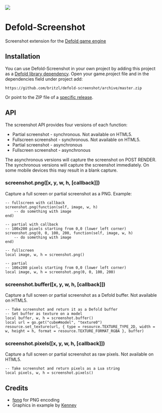 ![](logo.png)

# Defold-Screenshot
Screenshot extension for the [Defold game engine](http://www.defold.com)

## Installation
You can use Defold-Screenshot in your own project by adding this project as a [Defold library dependency](http://www.defold.com/manuals/libraries/). Open your game.project file and in the dependencies field under project add:

	https://github.com/britzl/defold-screenshot/archive/master.zip

Or point to the ZIP file of a [specific release](https://github.com/britzl/defold-screenshot/releases).

## API
The screenshot API provides four versions of each function:

* Partial screenshot - synchronous. Not available on HTML5.
* Fullscreen screenshot - synchronous. Not available on HTML5.
* Partial screenshot - asynchronous
* Fullscreen screenshot - asynchronous

The asynchronous versions will capture the screenshot on POST RENDER. The synchronous versions will capture the screenshot immediately. On some mobile devices this may result in a blank capture.


### screenshot.png([x, y, w, h, [callback]])
Capture a full screen or partial screenshot as a PNG. Example:

```
-- fullscreen with callback
screenshot.png(function(self, image, w, h)
	-- do something with image
end)

-- partial with callback
-- 100x200 pixels starting from 0,0 (lower left corner)
screenshot.png(0, 0, 100, 200, function(self, image, w, h)
	-- do something with image
end)

-- fullscreen
local image, w, h = screenshot.png()

-- partial
-- 100x200 pixels starting from 0,0 (lower left corner)
local image, w, h = screenshot.png(0, 0, 100, 200)
```

### screenshot.buffer([x, y, w, h, [callback]])
Capture a full screen or partial screenshot as a Defold buffer. Not available on HTML5.

```
-- Take screenshot and return it as a Defold buffer
-- Set buffer as texture on a model
local buffer, w, h = screenshot.buffer()
local url = go.get("cube#model", "texture0")
resource.set_texture(url, { type = resource.TEXTURE_TYPE_2D, width = w, height = h, format = resource.TEXTURE_FORMAT_RGBA }, buffer)
```



### screenshot.pixels([x, y, w, h, [callback]])
Capture a full screen or partial screenshot as raw pixels. Not available on HTML5.

```
-- Take screenshot and return pixels as a Lua string
local pixels, w, h = screenshot.pixels()
```


## Credits
* [fpng](https://github.com/richgel999/fpng) for PNG encoding
* Graphics in example by [Kenney](http://www.kenney.nl)
